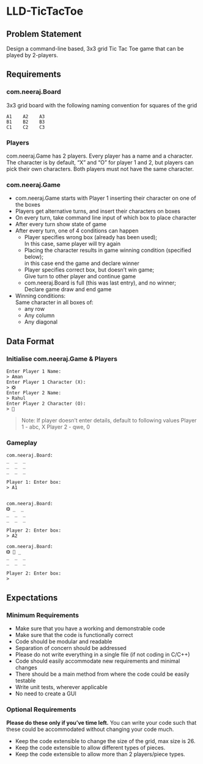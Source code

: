 # LLD-TicTacToe
## Problem Statement

Design a command-line based, 3x3 grid Tic Tac Toe game that can be played by 2-players.

## Requirements

### com.neeraj.Board

3x3 grid board with the following naming convention for squares of the grid

```
A1    A2    A3
B1    B2    B3
C1    C2    C3
```

### Players

com.neeraj.Game has 2 players. Every player has a name and a character. The character is by default, “X” and “O” for player 1 and 2, but players can pick their own characters. Both players must not have the same character.

### com.neeraj.Game

- com.neeraj.Game starts with Player 1 inserting their character on one of the boxes
- Players get alternative turns, and insert their characters on boxes
- On every turn, take command line input of which box to place character
- After every turn show state of game
- After every turn, one of 4 conditions can happen
    - Player specifies wrong box (already has been used);  
      In this case, same player will try again
    - Placing the character results in game winning condition (specified below);  
      in this case end the game and declare winner
    - Player specifies correct box, but doesn’t win game;  
      Give turn to other player and continue game
    - com.neeraj.Board is full (this was last entry), and no winner;  
      Declare game draw and end game
- Winning conditions:   
  Same character in all boxes of:
    - any row
    - Any column
    - Any diagonal

## Data Format

### Initialise com.neeraj.Game & Players

```
Enter Player 1 Name: 
> Aman 
Enter Player 1 Character (X):
> ❎
Enter Player 2 Name:
> Rahul 
Enter Player 2 Character (O):
> 🛑
``` 

> Note: If player doesn’t enter details, default to following values
> Player 1 - abc, X
> Player 2 - qwe, 0


### Gameplay

```
com.neeraj.Board: 
_  _  _
_  _  _
_  _  _

Player 1: Enter box: 
> A1 


com.neeraj.Board: 
❎ _  _
_  _  _
_  _  _

Player 2: Enter box: 
> A2 

com.neeraj.Board: 
❎ 🛑 _
_  _  _
_  _  _

Player 2: Enter box: 
> 
```

## Expectations

### Minimum Requirements
- Make sure that you have a working and demonstrable code
- Make sure that the code is functionally correct
- Code should be modular and readable
- Separation of concern should be addressed
- Please do not write everything in a single file (if not coding in C/C++)
- Code should easily accommodate new requirements and minimal changes
- There should be a main method from where the code could be easily testable
- Write unit tests, wherever applicable
- No need to create a GUI

### Optional Requirements
**Please do these only if you’ve time left.** You can write your code such that these could be accommodated without changing your code much.

- Keep the code extensible to change the size of the grid, max size is 26.
- Keep the code extensible to allow different types of pieces.
- Keep the code extensible to allow more than 2 players/piece types.


 